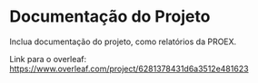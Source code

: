 # Documentação do Projeto

Inclua documentação do projeto, como relatórios da PROEX.

Link para o overleaf: https://www.overleaf.com/project/6281378431d6a3512e481623